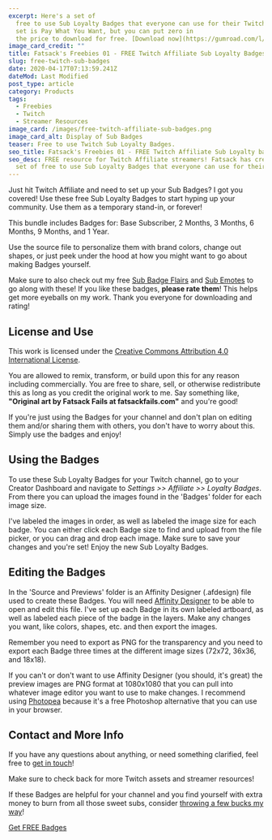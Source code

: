 ```yaml
---
excerpt: Here's a set of
  free to use Sub Loyalty Badges that everyone can use for their Twitch channel. This
  set is Pay What You Want, but you can put zero in
  the price to download for free. [Download now](https://gumroad.com/l/XNFBc?wanted=true) or read on for more details.
image_card_credit: ""
title: Fatsack's Freebies 01 - FREE Twitch Affiliate Sub Loyalty Badges
slug: free-twitch-sub-badges
date: 2020-04-17T07:13:59.241Z
dateMod: Last Modified
post_type: article
category: Products
tags:
  - Freebies
  - Twitch
  - Streamer Resources
image_card: /images/free-twitch-affiliate-sub-badges.png
image_card_alt: Display of Sub Badges
teaser: Free to use Twitch Sub Loyalty Badges.
seo_title: Fatsack's Freebies 01 - FREE Twitch Affiliate Sub Loyalty badges
seo_desc: FREE resource for Twitch Affiliate streamers! Fatsack has created a
  set of free to use Sub Loyalty Badges that everyone can use for their channel.
---
```

Just hit Twitch Affiliate and need to set up your Sub Badges? I got you covered! Use these free Sub Loyalty Badges to start hyping up your community. Use them as a temporary stand-in, or forever!

This bundle includes Badges for: Base Subscriber, 2 Months, 3 Months, 6 Months, 9 Months, and 1 Year.

Use the source file to personalize them with brand colors, change out shapes, or just peek under the hood at how you might want to go about making Badges yourself.

Make sure to also check out my free [Sub Badge Flairs](/flairs) and [Sub Emotes](/emotes) to go along with these! If you like these badges, **please rate them**! This helps get more eyeballs on my work. Thank you everyone for downloading and rating!



## License and Use
This work is licensed under the [Creative Commons Attribution 4.0 International License](https://creativecommons.org/licenses/by/4.0/).

You are allowed to remix, transform, or build upon this for any reason including commercially. You are free to share, sell, or otherwise redistribute this as long as you credit the original work to me. Say something like, **"Original art by Fatsack Fails at fatsackfails.com"** and you're good!

If you're just using the Badges for your channel and don't plan on editing them and/or sharing them with others, you don't have to worry about this. Simply use the badges and enjoy!



## Using the Badges
To use these Sub Loyalty Badges for your Twitch channel, go to your Creator Dashboard and navigate to *Settings >> Affiliate >> Loyalty Badges*. From there you can upload the images found in the 'Badges' folder for each image size.

I've labeled the images in order, as well as labeled the image size for each badge. You can either click each Badge size to find and upload from the file picker, or you can drag and drop each image. Make sure to save your changes and you're set! Enjoy the new Sub Loyalty Badges.



## Editing the Badges
In the 'Source and Previews' folder is an Affinity Designer (.afdesign) file used to create these Badges. You will need [Affinity Designer](https://affinity.serif.com/en-us/designer/) to be able to open and edit this file. I've set up each Badge in its own labeled artboard, as well as labeled each piece of the badge in the layers. Make any changes you want, like colors, shapes, etc. and then export the images.

Remember you need to export as PNG for the transparency and you need to export each Badge three times at the different image sizes (72x72, 36x36, and 18x18).

If you can't or don't want to use Affinity Designer (you should, it's great) the preview images are PNG format at 1080x1080 that you can pull into whatever image editor you want to use to make changes. I recommend using [Photopea](https://photopea.com) because it's a free Photoshop alternative that you can use in your browser.



## Contact and More Info
If you have any questions about anything, or need something clarified, feel free to [get in touch](/contact)!

Make sure to check back for more Twitch assets and streamer resources!

If these Badges are helpful for your channel and you find yourself with extra money to burn from all those sweet subs, consider [throwing a few bucks my way](support)!

<script src="https://gumroad.com/js/gumroad.js"></script>
<a class="gumroad-button" href="https://gumroad.com/l/XNFBc?wanted=true" target="_blank">Get FREE Badges</a>
